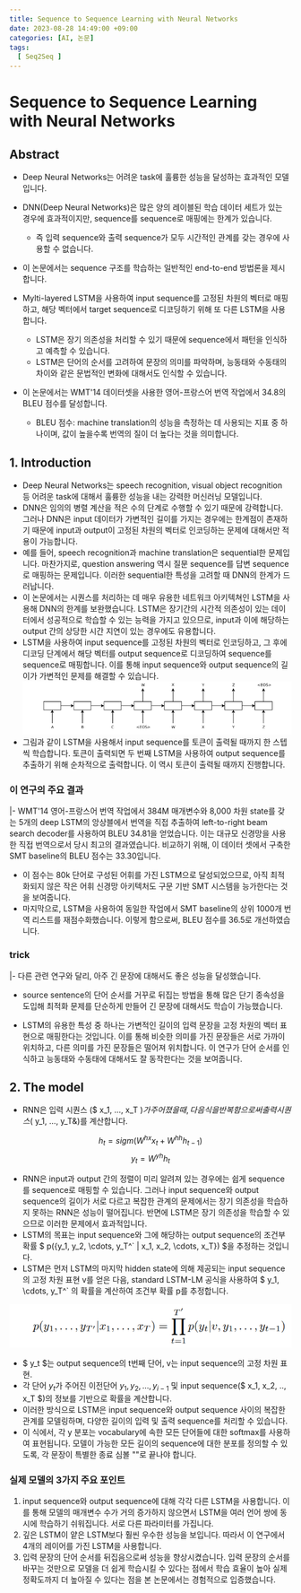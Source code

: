 ```yaml
---
title: Sequence to Sequence Learning with Neural Networks
date: 2023-08-28 14:49:00 +09:00
categories: [AI, 논문]
tags:
  [ Seq2Seq ]
---
```


# Sequence to Sequence Learning with Neural Networks

## Abstract

- Deep Neural Networks는 어려운 task에 훌륭한 성능을 달성하는 효과적인 모델입니다.
- DNN(Deep Neural Networks)은 많은 양의 레이블된 학습 데이터 세트가 있는 경우에 효과적이지만, sequence를 sequence로 매핑에는 한계가 있습니다.
  - 즉 입력 sequence와 출력 sequence가 모두 시간적인 관계를 갖는 경우에 사용할 수 없습니다.
    
- 이 논문에서는 sequence 구조를 학습하는 일반적인 end-to-end 방법론을 제시합니다.
- Mylti-layered LSTM을 사용하여 input sequence를 고정된 차원의 벡터로 매핑하고, 해당 벡터에서 target sequence로 디코딩하기 위해 또 다른 LSTM을 사용합니다.
  - LSTM은 장기 의존성을 처리할 수 있기 때문에 sequence에서 패턴을 인식하고 예측할 수 있습니다.
  - LSTM은 단어의 순서를 고려하여 문장의 의미를 파악하며, 능동태와 수동태의 차이와 같은 문법적인 변화에 대해서도 인식할 수 있습니다.
    
- 이 논문에서는 WMT'14 데이터셋을 사용한 영어-프랑스어 번역 작업에서 34.8의 BLEU 점수를 달성합니다.
  - BLEU 점수: machine translation의 성능을 측정하는 데 사용되는 지표 중 하나이며, 값이 높을수록 번역의 질이 더 높다는 것을 의미합니다.

## 1. Introduction

- Deep Neural Networks는 speech recognition, visual object recognition 등 어려운 task에 대해서 훌륭한 성능을 내는 강력한 머신러닝 모델입니다.
- DNN은 임의의 병렬 계산을 적은 수의 단계로 수행할 수 있기 때문에 강력합니다. 그러나 DNN은 input 데이터가 가변적인 길이를 가지는 경우에는 한계점이 존재하기 때문에 input과 output이 고정된 차원의 벡터로 인코딩하는 문제에 대해서만 적용이 가능합니다.
- 예를 들어, speech recognition과 machine translation은 sequential한 문제입니다. 마찬가지로, question answering 역시 질문 sequence를 답변 sequence로 매핑하는 문제입니다. 이러한 sequential한 특성을 고려할 때 DNN의 한계가 드러납니다.
- 이 논문에서는 시퀀스를 처리하는 데 매우 유용한 네트워크 아키텍쳐인 LSTM을 사용해 DNN의 한계를 보완했습니다. LSTM은 장기간의 시간적 의존성이 있는 데이터에서 성공적으로 학습할 수 있는 능력을 가지고 있으므로, input과 이에 해당하는 output 간의 상당한 시간 지연이 있는 경우에도 유용합니다. 
- LSTM을 사용하여 input sequence를 고정된 차원의 벡터로 인코딩하고, 그 후에 디코딩 단계에서 해당 벡터를 output sequence로 디코딩하여 sequence를 sequence로 매핑합니다. 이를 통해 input sequence와 output sequence의 길이가 가변적인 문제를 해결할 수 있습니다.
![Fig1](/assets/img/fig1.png)
- 그림과 같이 LSTM을 사용해서 input sequence를 <EOS> 토큰이 출력될 때까지 한 스텝씩 학습합니다. <EOS> 토큰이 출력되면 두 번째 LSTM을 사용하여 output sequence를 추출하기 위해 순차적으로 출력합니다. 이 역시 <EOS> 토큰이 출력될 때까지 진행합니다.

### 이 연구의 주요 결과
|- WMT'14 영어-프랑스어 번역 작업에서 384M 매개변수와 8,000 차원 state를 갖는 5개의 deep LSTM의 앙상블에서 번역을 직접 추출하여 left-to-right beam search decoder를 사용하여 BLEU 34.81을 얻었습니다. 이는 대규모 신경망을 사용한 직접 번역으로서 당시 최고의 결과였습니다. 비교하기 위해, 이 데이터 셋에서 구축한 SMT baseline의 BLEU 점수는 33.30입니다.
- 이 점수는 80k 단어로 구성된 어휘를 가진 LSTM으로 달성되었으므로, 아직 최적화되지 않은 작은 어휘 신경망 아키텍처도 구문 기반 SMT 시스템을 능가한다는 것을 보여줍니다.
- 마지막으로, LSTM을 사용하여 동일한 작업에서 SMT baseline의 상위 1000개 번역 리스트를 재점수화했습니다. 이렇게 함으로써, BLEU 점수를 36.5로 개선하였습니다.

### trick
|- 다른 관련 연구와 달리, 아주 긴 문장에 대해서도 좋은 성능을 달성했습니다.
- source sentence의 단어 순서를 거꾸로 뒤집는 방법을 통해 많은 단기 종속성을 도입해 최적화 문제를 단순하게 만들어 긴 문장에 대해서도 학습이 가능했습니다.


- LSTM의 유용한 특성 중 하나는 가변적인 길이의 입력 문장을 고정 차원의 벡터 표현으로 매핑한다는 것입니다. 이를 통해 비슷한 의미를 가진 문장들은 서로 가까이 위치하고, 다른 의미를 가진 문장들은 떨어져 위치합니다. 이 연구가 단어 순서를 인식하고 능동태와 수동태에 대해서도 잘 동작한다는 것을 보여줍니다.

## 2. The model
- RNN은 입력 시퀀스 ($ x_1, ..., x_T $)가 주어졌을 때, 다음 식을 반복함으로써 출력 시퀀스($ y_1, ..., y_T&)를 계산합니다.

$$ h_t = sigm{(W^{hx}x_t + W^{hh}h_{t-1}}) $$
$$ y_t = W^{yh}h_t $$

- RNN은 input과 output 간의 정렬이 미리 알려져 있는 경우에는 쉽게 sequence를 sequence로 매핑할 수 있습니다. 그러나 input sequence와 output sequence의 길이가 서로 다르고 복잡한 관계의 문제에서는 장기 의존성을 학습하지 못하는 RNN은 성능이 떨어집니다. 반면에 LSTM은 장기 의존성을 학습할 수 있으므로 이러한 문제에서 효과적입니다.
- LSTM의 목표는 input sequence와 그에 해당하는 output sequence의 조건부 확률 $ p({y_1, y_2, \cdots, y_T^` | x_1, x_2, \cdots, x_T}) $을 추정하는 것입니다.
- LSTM은 먼저 LSTM의 마지막 hidden state에 의해 제공되는 input sequence의 고정 차원 표현 v를 얻은 다음, standard LSTM-LM 공식을 사용하여 $ y_1, \cdots, y_T^` 의 확률을 계산하여 조건부 확률 p를 추정합니다.

![lstm](/assets/img/lstm.png)
- $ y_t $는 output sequence의 t번째 단어, v는 input sequence의 고정 차원 표현.
- 각 단어 $y_t$가 주어진 이전단어 $y_1, y_2, ..., y_{i-1}$ 및 input sequence($ x_1, x_2, .., x_T $)의 정보를 기반으로 확률을 계산합니다.
- 이러한 방식으로 LSTM은 input sequence와 output sequence 사이의 복잡한 관계를 모델링하며, 다양한 길이의 입력 및 출력 sequence를 처리할 수 있습니다.
- 이 식에서, 각 y 분포는 vocabulary에 속한 모든 단어들에 대한 softmax를 사용하여 표현됩니다. 모델이 가능한 모든 길이의 sequence에 대한 분포를 정의할 수 있도록, 각 문장이 특별한 종료 심볼 "<EOS>"로 끝나야 합니다.

### 실제 모델의 3가지 주요 포인트
1. input sequence와 output sequence에 대해 각각 다른 LSTM을 사용합니다. 이를 통해 모델의 매개변수 수가 거의 증가하지 않으면서 LSTM을 여러 언어 쌍에 동시에 학습하기 쉬워집니다. 서로 다른 파라미터를 가집니다.
2. 깊은 LSTM이 얕은 LSTM보다 훨씬 우수한 성능을 보입니다. 따라서 이 연구에서 4개의 레이어를 가진 LSTM을 사용합니다.
3. 입력 문장의 단어 순서를 뒤집음으로써 성능을 향상시켰습니다. 입력 문장의 순서를 바꾸는 것만으로 모델을 더 쉽게 학습시킬 수 있다는 점에서 학습 효율이 높아 실제 정확도까지 더 높아질 수 있다는 점을 본 논문에서는 경험적으로 입증했습니다.   
